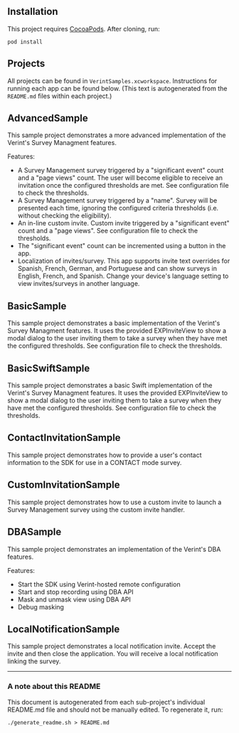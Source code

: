 ## Installation
This project requires [CocoaPods](https://cocoapods.org/). After cloning, run:

    pod install

## Projects
All projects can be found in `VerintSamples.xcworkspace`. Instructions for running each app can be found below. (This text is autogenerated from the `README.md` files within each project.)

## AdvancedSample
This sample project demonstrates a more advanced implementation of the Verint's Survey Managment features.

Features:

* A Survey Management survey triggered by a "significant event" count and a "page views" count. The user will become eligible to receive an invitation once the configured thresholds are met. See configuration file to check the thresholds.
* A Survey Management survey triggered by a "name". Survey will be presented each time, ignoring the configured criteria thresholds (i.e. without checking the eligibility).
* An in-line custom invite. Custom invite triggered by a "significant event" count and a "page views". See configuration file to check the thresholds.
* The "significant event" count can be incremented using a button in the app.
* Localization of invites/survey. This app supports invite text overrides for Spanish, French, German, and Portuguese and can show surveys in English, French, and Spanish. Change your device's language setting to view invites/surveys in another language.

## BasicSample
This sample project demonstrates a basic implementation of the Verint's Survey Managment features.
It uses the provided EXPInviteView to show a modal dialog to the user inviting them to take a survey when
they have met the configured thresholds. See configuration file to check the thresholds.  

## BasicSwiftSample
This sample project demonstrates a basic Swift implementation of the Verint's Survey Managment features.
It uses the provided EXPInviteView to show a modal dialog to the user inviting them to take a survey when
they have met the configured thresholds. See configuration file to check the thresholds.

## ContactInvitationSample
This sample project demonstrates how to provide a user's contact information to the SDK for use in a CONTACT mode survey.

## CustomInvitationSample
This sample project demonstrates how to use a custom invite to launch a Survey Management survey using the custom invite handler.

## DBASample
This sample project demonstrates an implementation of the Verint's DBA features.

Features:

* Start the SDK using Verint-hosted remote configuration
* Start and stop recording using DBA API
* Mask and unmask view using DBA API
* Debug masking

## LocalNotificationSample
This sample project demonstrates a local notification invite. Accept the invite and then close the application. 
You will receive a local notification linking the survey.

---
### A note about this README
This document is autogenerated from each sub-project's individual README.md file and should not be manually edited. To regenerate it, run:

    ./generate_readme.sh > README.md
